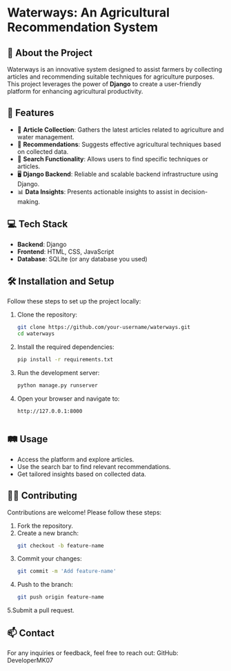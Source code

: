 # Waterways: An Agricultural Recommendation System  

<!--![Waterways Banner](https://your-image-link-here) <!-- Optional: Add a relevant banner image or delete this line -->

## 🌊 About the Project  
Waterways is an innovative system designed to assist farmers by collecting articles and recommending suitable techniques for agriculture purposes. This project leverages the power of **Django** to create a user-friendly platform for enhancing agricultural productivity.  

## 🚀 Features  
- 📰 **Article Collection**: Gathers the latest articles related to agriculture and water management.  
- 🌱 **Recommendations**: Suggests effective agricultural techniques based on collected data.  
- 🔎 **Search Functionality**: Allows users to find specific techniques or articles.  
- 🖥️ **Django Backend**: Reliable and scalable backend infrastructure using Django.  
- 📊 **Data Insights**: Presents actionable insights to assist in decision-making.  

## 💻 Tech Stack  
- **Backend**: Django  
- **Frontend**: HTML, CSS, JavaScript  
- **Database**: SQLite (or any database you used)  
 

## 🛠️ Installation and Setup  
Follow these steps to set up the project locally:  

1. Clone the repository:  
   ```bash  
   git clone https://github.com/your-username/waterways.git  
   cd waterways
   
2. Install the required dependencies:
   ```bash 
   pip install -r requirements.txt
   
3. Run the development server:  
   ```bash  
   python manage.py runserver  

4. Open your browser and navigate to:  
   ```text  
   http://127.0.0.1:8000  


## 🛤️ Usage  
- Access the platform and explore articles.  
- Use the search bar to find relevant recommendations.  
- Get tailored insights based on collected data.  

## 🧑‍💻 Contributing  
Contributions are welcome! Please follow these steps:  

1. Fork the repository.  
2. Create a new branch:  
   ```bash  
   git checkout -b feature-name
3. Commit your changes:  
   ```bash  
   git commit -m 'Add feature-name'  

4. Push to the branch:  
   ```bash  
   git push origin feature-name  

5.Submit a pull request.

## 📫 Contact

For any inquiries or feedback, feel free to reach out:
GitHub: DeveloperMK07



